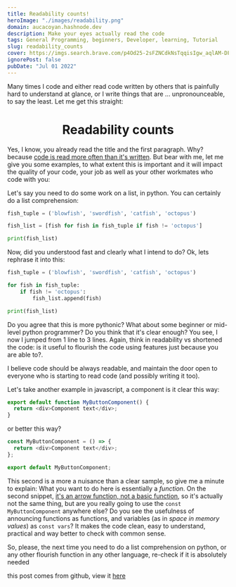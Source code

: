 ```yaml
---
title: Readability counts!
heroImage: "./images/readability.png"
domain: aucacoyan.hashnode.dev
description: Make your eyes actually read the code
tags: General Programming, beginners, Developer, learning, Tutorial
slug: readability_counts
cover: https://imgs.search.brave.com/p4Od25-2sFZNCdkNsTqqisIgw_aqlAM-DFptIGBBZcw/rs:fit:600:180:1/g:ce/aHR0cHM6Ly93d3cu/ZG14em9uZS5jb20v/ZG93bmxvYWRzL2lt/YWdlcy9yZWFkYWJs/ZV9jb2RlLnBuZw
ignorePost: false
pubDate: "Jul 01 2022"
---
```


Many times I code and either read code written by others that is painfully hard to understand at glance, or I write things that are ... unpronounceable, to say the least.
Let me get this straight:

<div align="center">

# Readability counts

</div>

Yes, I know, you already read the title and the first paragraph. Why? because [code is read more often than it's written](https://skeptics.stackexchange.com/questions/48560/is-code-read-more-often-than-its-written).
But bear with me, let me give you some examples, to what extent this is important and it will impact the quality of your code, your job as well as your other workmates who code with you:

Let's say you need to do some work on a list, in python. You can certainly do a list comprehension:

```python
fish_tuple = ('blowfish', 'swordfish', 'catfish', 'octopus')

fish_list = [fish for fish in fish_tuple if fish != 'octopus']

print(fish_list)
```

Now, did you understood fast and clearly what I intend to do? Ok, lets rephrase it into this:

```python
fish_tuple = ('blowfish', 'swordfish', 'catfish', 'octopus')

for fish in fish_tuple:
    if fish != 'octopus':
        fish_list.append(fish)

print(fish_list)
```

Do you agree that this is more pythonic? What about some beginner or mid-level python programmer? Do you think that it's clear enough?
You see, I now I jumped from 1 line to 3 lines. Again, think in readability vs shortened the code: is it useful to flourish the code using features just because you are able to?.

I believe code should be always readable, and maintain the door open to everyone who is starting to read code (and possibly writing it too).

Let's take another example in javascript, a component is it clear this way:

```javascript
export default function MyButtonComponent() {
  return <div>Component text</div>;
}
```

or better this way?

```javascript
const MyButtonComponent = () => {
  return <div>Component text</div>;
};

export default MyButtonComponent;
```

This second is a more a nuisance than a clear sample, so give me a minute to explain:
What you want to do here is essentially a _function_. On the second snippet, [it's an arrow function, not a basic function](https://stackoverflow.com/questions/39582318/export-const-arrow-function-or-basic-function), so it's actually not the same thing, but are you really going to use the `const MyButtonComponent` anywhere else? Do you see the usefulness of announcing functions as functions, and variables (as in _space in memory values_) as `const vars`?
It makes the code clean, easy to understand, practical and way better to check with common sense.

So, please, the next time you need to do a list comprehension on python, or any other flourish function in any other language, re-check if it is absolutely needed

this post comes from github, view it [here](https://github.com/AucaCoyan/blog/blob/main/readability_counts.md)
